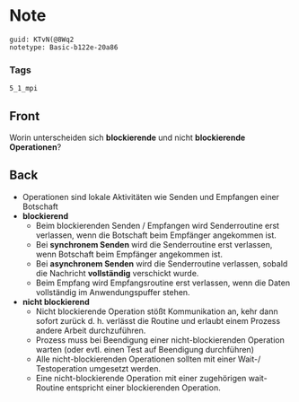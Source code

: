 # Note
```
guid: KTvN(@8Wq2
notetype: Basic-b122e-20a86
```

### Tags
```
5_1_mpi
```

## Front
Worin unterscheiden sich <b>blockierende</b> und nicht
<b>blockierende Operationen</b>?

## Back
<ul>
  <li>Operationen sind lokale Aktivitäten wie Senden und Empfangen
  einer Botschaft
  <li>
    <strong>blockierend</strong>
    <ul>
      <li>Beim blockierenden Senden / Empfangen wird Senderroutine
      erst verlassen, wenn die Botschaft beim Empfänger angekommen
      ist.
      <li>Bei <strong>synchronem Senden</strong> wird die
      Senderroutine erst verlassen, wenn Botschaft beim Empfänger
      angekommen ist.
      <li>Bei <strong>asynchronem Senden</strong> wird die
      Senderroutine verlassen, sobald die Nachricht
      <strong>vollständig</strong> verschickt wurde.
      <li>Beim Empfang wird Empfangsroutine erst verlassen, wenn
      die Daten vollständig im Anwendungspuffer stehen.
    </ul>
  <li>
    <strong>nicht blockierend</strong>
    <ul>
      <li>Nicht blockierende Operation stößt Kommunikation an, kehr
      dann sofort zurück d. h. verlässt die Routine und erlaubt
      einem Prozess andere Arbeit durchzuführen.
      <li>Prozess muss bei Beendigung einer nicht-blockierenden
      Operation warten (oder evtl. einen Test auf Beendigung
      durchführen)
      <li>Alle nicht-blockierenden Operationen sollten mit einer
      Wait-/ Testoperation umgesetzt werden.
      <li>Eine nicht-blockierende Operation mit einer zugehörigen
      wait-Routine entspricht einer blockierenden Operation.
    </ul>
</ul>
